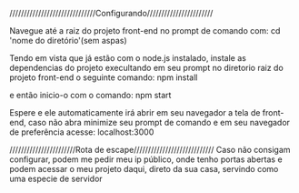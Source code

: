 //////////////////////////////Configurando///////////////////////

Navegue até a raiz do projeto front-end no prompt de comando com:
	cd  'nome do diretório'(sem aspas)

Tendo em vista que já estão com o node.js instalado, instale as dependencias do projeto
execultando em seu prompt no diretorio raiz do projeto front-end o seguinte comando:
	npm install

e então inicio-o com o comando:
	npm start

Espere e ele automaticamente irá abrir em seu navegador a tela de front-end, caso não abra
minimize seu prompt de comando e em seu navegador de preferência acesse:
	localhost:3000
	
///////////////////////Rota de escape////////////////////////////
Caso não consigam configurar, podem me pedir meu ip público, onde tenho portas abertas e podem
acessar o meu projeto daqui, direto da sua casa, servindo como uma especie de servidor

